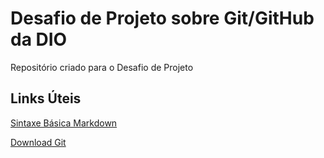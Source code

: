 # Desafio de Projeto sobre Git/GitHub da DIO
Repositório criado para o Desafio de Projeto

## Links Úteis 
[Sintaxe Básica Markdown](https://www.markdownguide.org/basic-syntax/)

[Download Git](https://git-scm.com/downloads)
